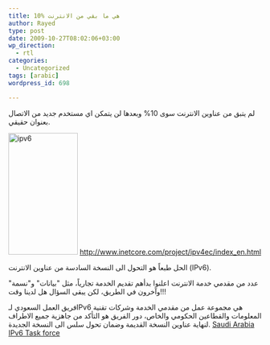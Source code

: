 ```yaml
---
title: 10% هي ما بقي من الانترنت
author: Rayed
type: post
date: 2009-10-27T08:02:06+03:00
wp_direction:
  - rtl
categories:
  - Uncategorized
tags: [arabic]
wordpress_id: 698

---
```

لم يتبق من عناوين الانترنت سوى 10% وبعدها لن يتمكن اي مستخدم جديد من الاتصال بعنوان حقيقي.

<img src="/static/uploads/2009/10/ipv6.png" alt="ipv6" title="ipv6" width="138" height="242" class="aligncenter size-full wp-image-697" />
<a href="http://www.inetcore.com/project/ipv4ec/index_en.html">http://www.inetcore.com/project/ipv4ec/index_en.html</a>

الحل طبعاً هو التحول الى النسخة السادسة من عناوين الانترنت (IPv6).

عدد من مقدمي خدمة الانترنت اعلنوا بدأهم تقديم الخدمة تجارياً، مثل "بيانات" و"نسمة" وآخرون في الطريق، لكن يبقى السؤال هل لدينا وقت!!!

فريق العمل السعودي لـIPv6 هي مجموعة عمل من مقدمي الخدمة وشركات تقنية المعلومات والقطاعين الحكومي والخاص، دور الفريق هو التأكد من جاهزية جميع الاطراف لنهاية عناوين النسخة القديمة وضمان تحول سلس الى النسخة الجديدة.
<a href="http://www.ipv6.org.sa/">Saudi Arabia IPv6 Task force</a>

